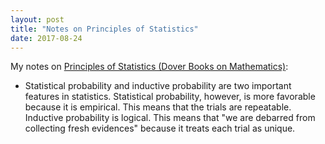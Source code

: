 ```yaml
---
layout: post
title: "Notes on Principles of Statistics"
date: 2017-08-24
---
```


My notes on [Principles of Statistics (Dover Books on Mathematics)](https://www.amazon.com/Principles-Statistics-Dover-Books-Mathematics/dp/0486637603/ref=sr_1_1?s=books&ie=UTF8&qid=1503561588&sr=1-1&keywords=statistics+dover):

* Statistical probability and inductive probability are two important features in statistics. Statistical probability, however, is more favorable because it is empirical. This means that the trials are repeatable. Inductive probability is logical. This means that "we are debarred from collecting fresh evidences" because it treats each trial as unique.